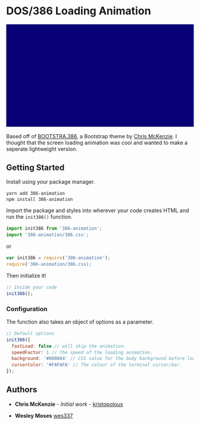 # DOS/386 Loading Animation

![Demo](https://github.com/wes337/386-animation/blob/master/386.gif?raw=true "Demo")

Based off of [BOOTSTRA.386](https://github.com/kristopolous/BOOTSTRA.386), a Bootstrap theme by [Chris McKenzie](https://github.com/kristopolous). I thought that the screen loading animation was cool and wanted to make a seperate lightweight version.

## Getting Started

Install using your package manager.
```
yarn add 386-animation
npm install 386-animation
```

Import the package and styles into wherever your code creates HTML and run the `init386()` function.

```javascript
import init386 from '386-animation';
import '386-animation/386.css';
```
or
```javascript
var init386 = require('386-animation');
require('386-animation/386.css);
```

Then initialize it!
```javascript
// Inside your code
init386();
```

### Configuration

The function also takes an object of options as a parameter.
```javascript
// Default options
init386({
  fastLoad: false // will skip the animation.
  speedFactor: 1 // the speed of the loading animation.
  background: '#000084' // CSS value for the body background before loading animation has completed
  cursorColor: '#FAFAFA' // The colour of the terminal cursor/bar.
});
```

## Authors

* **Chris McKenzie** - *Initial work* - [kristopolous](https://github.com/kristopolous)

* **Wesley Moses** [wes337](https://github.com/wes337)
